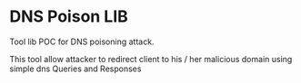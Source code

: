 # DNS Poison LIB

Tool lib POC for DNS poisoning attack.

This tool allow attacker to redirect client to his / her malicious domain using simple dns Queries and Responses 
